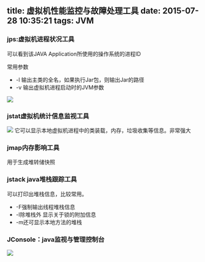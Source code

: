 title: 虚拟机性能监控与故障处理工具
date: 2015-07-28 10:35:21
tags: JVM
---


### jps:虚拟机进程状况工具
可以看到该JAVA Application所使用的操作系统的进程ID

常用参数

- -l 输出主类的全名，如果执行Jar包，则输出Jar的路径
- -v 输出虚拟机进程启动时的JVM参数

![](http://ww1.sinaimg.cn/large/b00f9334jw1euiarni2ztj20hl08x751.jpg)
<!-- more-->
### jstat虚拟机统计信息监视工具
![](http://ww3.sinaimg.cn/large/b00f9334jw1euiaxirfnij20hd05zgn4.jpg)
它可以显示本地虚拟机进程中的类装载，内存，垃圾收集等信息。非常强大

### jmap内存影响工具

用于生成堆转储快照

### jstack java堆栈跟踪工具
可以打印出堆栈信息，比较常用。

- -F强制输出线程堆栈信息
- -l除堆栈外 显示关于锁的附加信息
- -m还可显示本地方法的堆栈



### JConsole：java监视与管理控制台
![](http://ww3.sinaimg.cn/large/b00f9334jw1euibkt4m51j20qc0iomzi.jpg)